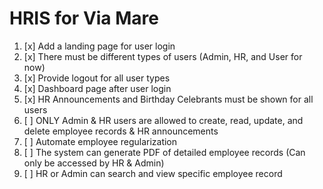 # HRIS for Via Mare

1. [x] Add a landing page for user login
2. [x] There must be different types of users (Admin, HR, and User for now)
3. [x] Provide logout for all user types
4. [x] Dashboard page after user login
5. [x] HR Announcements and Birthday Celebrants must be shown for all users
6. [ ] ONLY Admin & HR users are allowed to create, read, update, and delete employee records & HR announcements
7. [ ] Automate employee regularization
8. [ ] The system can generate PDF of detailed employee records (Can only be accessed by HR & Admin)
9. [ ] HR or Admin can search and view specific employee record
